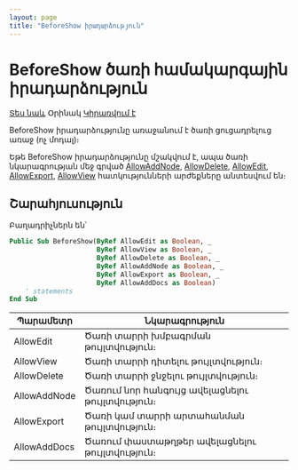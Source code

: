 ```yaml
---
layout: page
title: "BeforeShow իրադարձություն"
---
```


# BeforeShow ծառի համակարգային իրադարձություն 

[Տես նաև](../scriptstproced.md) Օրինակ [Կիրառվում է](../Functions/Astree.md)

BeforeShow իրադարձությունը առաջանում է ծառի ցուցադրելուց առաջ (ոչ մոդալ)։

Եթե BeforeShow իրադարձությունը մշակվում է, ապա ծառի նկարագրության մեջ գրված [AllowAddNode](../Functions/ASTREE/AllowAddNode.html),
[AllowDelete](../Functions/ASTREE/AllowDelete.html), 
[AllowEdit](../Functions/ASTREE/AllowEdit.html), 
[AllowExport](../Functions/ASTREE/AllowExport.html),
[AllowView](../Functions/ASTREE/AllowView.html) հատկությունների արժեքները անտեսվում են։

## Շարահյուսություն

Բաղադրիչներն են՝

``` vb
Public Sub BeforeShow(ByRef AllowEdit as Boolean, _
					  ByRef AllowView as Boolean, _
					  ByRef AllowDelete as Boolean, _
					  ByRef AllowAddNode as Boolean, _
					  ByRef AllowExport as Boolean, _
					  ByRef AllowAddDocs as Boolean)
    ' statements
End Sub
```

| Պարամետր | Նկարագրություն |
|--|--|
| AllowEdit | Ծառի տարրի խմբագրման թույլտվություն։ |
| AllowView | Ծառի տարրի դիտելու թույլտվություն։ |
| AllowDelete | Ծառի տարրի ջնջելու թույլտվություն։ |
| AllowAddNode | Ծառում նոր հանգույց ավելացնելու թույլտվություն։ |
| AllowExport | Ծառի կամ տարրի արտահանման թույլտվություն։ |
| AllowAddDocs | Ծառում փաստաթղթեր ավելացնելու թույլտվություն։ |
